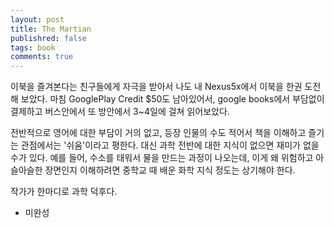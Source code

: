 ```yaml
---
layout: post
title: The Martian
publishred: false
tags: book
comments: true
---
```


이북을 즐겨본다는 친구들에게 자극을 받아서 나도 내 Nexus5x에서 이북을 한권 도전해 보았다.
마침 GooglePlay Credit $50도 남아있어서, google books에서 부담없이 결제하고 버스안에서 또 방안에서 3~4일에 걸쳐 읽어보았다.

전반적으로 영어에 대한 부담이 거의 없고, 등장 인물의 수도 적어서 책을 이해하고 즐기는 관점에서는 '쉬움'이라고 평한다.
대신 과학 전반에 대한 지식이 없으면 재미가 없을 수가 있다. 
예를 들어, 수소를 태워서 물을 만드는 과정이 나오는데, 이게 왜 위험하고 아슬아슬한 장면인지 이해하려면 중학교 때 배운 화학 지식 정도는 상기해야 한다.

작가가 한마디로 과학 덕후다. 

- 미완성 

